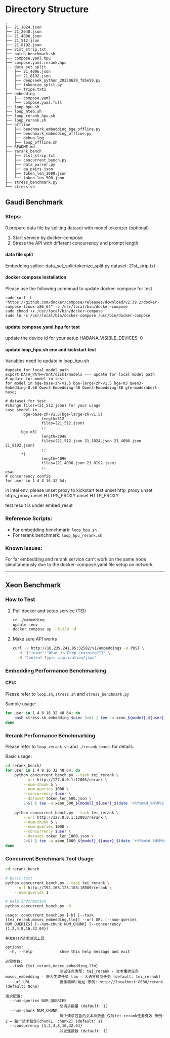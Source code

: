 # Directory Structure

```
.
├── 21_1024.json
├── 21_2048.json
├── 21_4096.json
├── 21_512.json
├── 21_8192.json
├── 21st_strip.txt
├── batch_benchmark.sh
├── compose.yaml.hpu
├── compose.yaml.rerank.hpu
├── data_set_split
│   ├── 21_4096.json
│   ├── 21_8192.json
│   ├── deepseek_python_20250620_f85e50.py
│   ├── tokenize_split.py
│   └── tripe.txt1
├── embedding
│   ├── compose.yaml
│   └── compose.yaml.full
├── loop_hpu.sh
├── loop_mteb.sh
├── loop_rerank_hpu.sh
├── loop_rerank.sh
├── offline
│   ├── benchmark_embedding_bge_offline.py
│   ├── benchmark_embedding_offline.py
│   ├── debug.log
│   ├── loop_offline.sh
├── README.md
├── rerank_bench
│   ├── 21st_strip.txt
│   ├── concurrent_bench.py
│   ├── data_parser.py
│   ├── qa_pairs.json
│   ├── token_len_1000.json
│   └── token_len_500.json
├── stress_benchmark.py
└── stress.sh
```

## Gaudi Benchmark

### Steps:
0.prepare data file by spliting dataset with model tokenizer (optional) 
1. Start service by docker-compose
2. Stress the API with different concurrency and prompt length

#### data file split
Embedding spliter: data_set_split:tokenize_split.py 
dataset: 21st_strip.txt

#### docker compose installation
Please use the following commnad to update docker-compose for test

```
sudo curl -L "https://github.com/docker/compose/releases/download/v2.39.2/docker-compose-linux-x86_64" -o /usr/local/bin/docker-compose
sudo chmod +x /usr/local/bin/docker-compose
sudo ln -s /usr/local/bin/docker-compose /usr/bin/docker-compose
```

#### update compose.yaml.hpu for test
update the device id for your setup
HABANA_VISIBLE_DEVICES: 0 


#### update loop_hpu.sh env and kickstart test
Variables need to update in loop_hpu.sh

``` 
#update for local model path
export DATA_PATH=/mnt/disk1/models --- update for local model path
# update for model in test
for model in bge-base-zh-v1.5 bge-large-zh-v1.5 bge-m3 Qwen3-Embedding-0.6B Qwen3-Embedding-4B Qwen3-Embedding-8B gte-modernbert-base; 

# dataset for test
#change files=(21_512.json) for your usage
case $model in
        bge-base-zh-v1.5|bge-large-zh-v1.5)
                length=512
                files=(21_512.json)
                ;;
       bge-m3)
                length=2048
                files=(21_512.json 21_1024.json 21_4096.json 21_8192.json)
                ;;
       *)
                length=4096
                files=(21_4096.json 21_8192.json)
                ;;
esac
# concurrency config 
for user in 1 4 8 16 32 64;

```
in intel env, please unset proxy to kickstart test
unset http_proxy
unset https_proxy
unset HTTPS_PROXY
unset HTTP_PROXY

test result is under embed_resut

### Reference Scripts:
- For embedding benchmark: `loop_hpu.sh`
- For rerank benchmark: `loop_hpu_rerank.sh`

### Known Issues:
For far embedding and rerank service can't work on the same node simultaneously due to the docker-compose.yaml file setup on network.




---

## Xeon Benchmark

### How to Test

1. Pull docker and setup service (TEI)
   ```bash
   cd ./embedding
   update .env 
   docker compose up --build -d 
   ```

2. Make sure API works
   ```bash
   curl -v http://10.239.241.85:32582/v1/embeddings -X POST \
     -d '{"input":"What is Deep Learning?"}' \
     -H 'Content-Type: application/json'
   ```

### Embedding Performance Benchmarking

#### CPU:
Please refer to `loop.sh`, `stress.sh` and `stress_benchmark.py`

Sample usage:
```bash
for user in 1 4 8 16 32 48 64; do
    bash stress.sh embedding $user 2>&1 | tee -a xeon_${model}_${user}_$(date '+%Y%m%d_%H%M%S').log
done
```



### Rerank Performance Benchmarking

Please refer to `loop_rerank.sh` and `./rerank_bench` for details.

Basic usage:
```bash
cd rerank_bench/
for user in 1 4 8 16 32 48 64; do
    python concurrent_bench.py --task tei_rerank \
        --url http://127.0.0.1:12003/rerank \
        --num-chunk 5 \
        --num-queries 1000 \
        --concurrency $user \
        --dataset token_len_500.json \
        2>&1 | tee -a xeon_500_${model}_${user}_$(date '+%Y%m%d_%H%M%S').log
        
    python concurrent_bench.py --task tei_rerank \
        --url http://127.0.0.1:12003/rerank \
        --num-chunk 5 \
        --num-queries 1000 \
        --concurrency $user \
        --dataset token_len_1000.json \
        2>&1 | tee -a xeon_1000_${model}_${user}_$(date '+%Y%m%d_%H%M%S').log
done
```

### Concurrent Benchmark Tool Usage

```bash
cd rerank_bench

# Basic test
python concurrent_bench.py --task tei_rerank \
    --url http://192.168.123.103:18080/rerank \
    --num-queries 1

# Help information
python concurrent_bench.py -h
```

```
usage: concurrent_bench.py [-h] [--task {tei_rerank,mosec_embedding,llm}] --url URL [--num-queries NUM_QUERIES] [--num-chunk NUM_CHUNK] [--concurrency {1,2,4,8,16,32,64}]

并发HTTP请求测试工具

options:
  -h, --help            show this help message and exit

必需参数:
  --task {tei_rerank,mosec_embedding,llm}
                        测试任务类型: tei_rerank - 文本重排任务 mosec_embedding - 嵌入生成任务 llm - 大语言模型任务 (default: tei_rerank)
  --url URL             服务端URL地址 示例: http://localhost:8080/rerank (default: None)

请求配置:
  --num-queries NUM_QUERIES
                        总请求数量 (default: 1)
  --num-chunk NUM_CHUNK
                        每个请求包含的文本块数量 仅对tei_rerank任务有效 示例: 2 = 每个请求包含[chunk1, chunk2] (default: 1)
  --concurrency {1,2,4,8,16,32,64}
                        并发连接数 (default: 1)
```
